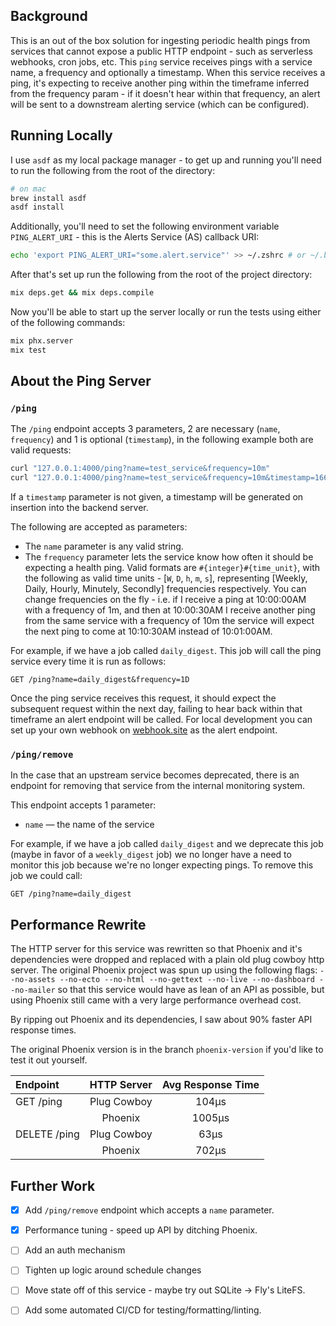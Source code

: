 ## Background
This is an out of the box solution for ingesting periodic health pings from services that cannot expose a public HTTP endpoint - such as serverless webhooks, cron jobs, etc. This `ping` service receives pings with a service name, a frequency and optionally a timestamp. When this service receives a ping, it's expecting to receive another ping within the timeframe inferred from the frequency param - if it doesn't hear within that frequency, an alert will be sent to a downstream alerting service (which can be configured).

## Running Locally

I use `asdf` as my local package manager - to get up and running you'll need to run the following from the root of the directory:

```bash
# on mac
brew install asdf
asdf install 
```

Additionally, you'll need to set the following environment variable `PING_ALERT_URI` - this is the Alerts Service (AS) callback URI:
```bash
echo 'export PING_ALERT_URI="some.alert.service"' >> ~/.zshrc # or ~/.bashrc if you use bash
```

After that's set up run the following from the root of the project directory: 
```bash
mix deps.get && mix deps.compile
```

Now you'll be able to start up the server locally or run the tests using either of the following commands:
```bash
mix phx.server
mix test
```

## About the Ping Server

### `/ping`
The `/ping` endpoint accepts 3 parameters, 2 are necessary (`name`, `frequency`) and 1 is optional (`timestamp`), in the following example both are valid requests:

```bash
curl "127.0.0.1:4000/ping?name=test_service&frequency=10m"
curl "127.0.0.1:4000/ping?name=test_service&frequency=10m&timestamp=1664743905"
```

If a `timestamp` parameter is not given, a timestamp will be generated on insertion into the backend server.

The following are accepted as parameters:
- The `name` parameter is any valid string.
- The `frequency` parameter lets the service know how often it should be expecting a health ping. Valid formats are `#{integer}#{time_unit}`, with the following as valid time units - [`W`, `D`, `h`, `m`, `s`], representing [Weekly, Daily, Hourly, Minutely, Secondly] frequencies respectively. You can change frequencies on the fly - i.e. if I receive a ping at 10:00:00AM with a frequency of 1m, and then at 10:00:30AM I receive another ping from the same service with a frequency of 10m the service will expect the next ping to come at 10:10:30AM instead of 10:01:00AM.

For example, if we have a job called `daily_digest`. This job will call the ping service every time it is run as follows:

```
GET /ping?name=daily_digest&frequency=1D
```

Once the ping service receives this request, it should expect the subsequent request within the next day, failing to hear back within that timeframe an alert endpoint will be called. For local development you can set up your own webhook on [webhook.site](https://webhook.site) as the alert endpoint.

### `/ping/remove`

In the case that an upstream service becomes deprecated, there is an endpoint for removing that service from the internal monitoring system.

This endpoint accepts 1 parameter:
- `name` — the name of the service

For example, if we have a job called `daily_digest` and we deprecate this job (maybe in favor of a `weekly_digest` job) we no longer have a need to monitor this job because we're no longer expecting pings. To remove this job we could call:

```
GET /ping?name=daily_digest
```

## Performance Rewrite
The HTTP server for this service was rewritten so that Phoenix and it's dependencies were dropped and replaced with a plain old plug cowboy http server. The original Phoenix project was spun up using the following flags: `--no-assets --no-ecto --no-html --no-gettext --no-live --no-dashboard --no-mailer` so that this service would have as lean of an API as possible, but using Phoenix still came with a very large performance overhead cost. 

By ripping out Phoenix and its dependencies, I saw about 90% faster API response times.

The original Phoenix version is in the branch `phoenix-version` if you'd like to test it out yourself.

| Endpoint | HTTP Server | Avg Response Time |
| :---     | :---:       | :---:             |
| GET /ping | Plug Cowboy | 104&mu;s         |
|           | Phoenix    | 1005&mu;s         |
| DELETE /ping | Plug Cowboy | 63&mu;s       |
|           | Phoenix     | 702&mu;s         |

## Further Work
- [x] Add `/ping/remove` endpoint which accepts a `name` parameter.
- [x] Performance tuning - speed up API by ditching Phoenix.
- [ ] Add an auth mechanism
- [ ] Tighten up logic around schedule changes
- [ ] Move state off of this service - maybe try out SQLite -> Fly's LiteFS.
- [ ] Add some automated CI/CD for testing/formatting/linting.

